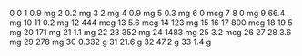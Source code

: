 0 0
1 0.9 mg
2 0.2 mg
3 2 mg
4 0.9 mg
5 0.3 mg
6 0 mcg
7
8 0 mg
9 66.4 mg
10 
11 0.2 mg
12 444 mcg
13 5.6 mcg
14 123 mg
15 
16
17 800 mcg
18 
19 5 mg
20 171 mg
21 1.1 mg
22 
23 352 mg
24 1483 mg
25 3.2 mcg
26
27 
28 3.6 mg
29 278 mg
30 0.332 g
31 21.6 g
32 47.2 g
33 1.4 g
